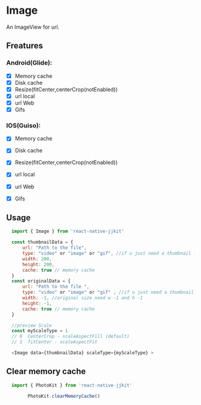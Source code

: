 # Image

An ImageView for url.

## **Freatures**

### Android(Glide):
 
- [x] Memory cache
- [x] Disk cache
- [x] Resize(fitCenter,centerCrop(notEnabled))
- [x] url local
- [x] url Web
- [x] Gifs 

### IOS(Guiso):
- [x] Memory cache
- [x] Disk cache
- [x] Resize(fitCenter,centerCrop(notEnabled))
- [x] url local
- [x] url Web
- [x] Gifs


## **Usage**

```javascript
  import { Image } from 'react-native-jjkit'

  const thumbnailData = {
      url: "Path to the file",
      type: "video" or "image" or "gif", //if u just need a thumbnail for gif, use image 
      width: 200, 
      height: 200,
      cache: true // memory cache
  }
  const originalData = {
      url: "Path to the file ",
      type: "video" or "image" or "gif" , //if u just need a thumbnail for gif, use image
      width: -1, //original size need w -1 and h -1
      height: -1,  
      cache: true // memory cache
  }

  //preview Scale 
  const myScaleType = 1
  // 0  CenterCrop - scaleAspectFill (default)
  // 1  fitCenter - scaleAspectFit

  <Image data={thumbnailData} scaleType={myScaleType} >

```


## **Clear memory cache**

```javascript
  import { PhotoKit } from 'react-native-jjkit'

        PhotoKit.clearMemoryCache()

```